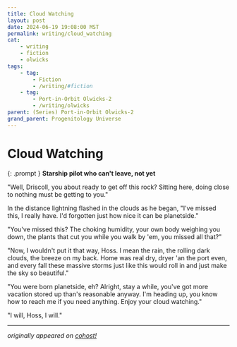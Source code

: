 ```yaml
---
title: Cloud Watching
layout: post
date: 2024-06-19 19:08:00 MST
permalink: writing/cloud_watching
cat: 
    - writing
    - fiction
    - olwicks
tags:
    - tag:
        - Fiction
        - /writing/#fiction
    - tag:
        - Port-in-Orbit Olwicks-2
        - /writing/olwicks
parent: (Series) Port-in-Orbit Olwicks-2
grand_parent: Progenitology Universe
---
```


# Cloud Watching

{: .prompt }
**Starship pilot who can't leave, not yet**

"Well, Driscoll, you about ready to get off this rock? Sitting here, doing close to nothing must be getting to you."

In the distance lightning flashed in the clouds as he began, "I've missed this, I really have. I'd forgotten just how nice it can be planetside."

"You've missed this? The choking humidity, your own body weighing you down, the plants that cut you while you walk by 'em, you missed all that?"

"Now, I wouldn't put it that way, Hoss. I mean the rain, the rolling dark clouds, the breeze on my back. Home was real dry, dryer 'an the port even, and every fall these massive storms just like this would roll in and just make the sky so beautiful."

"You were born planetside, eh? Alright, stay a while, you've got more vacation stored up than's reasonable anyway. I'm heading up, you know how to reach me if you need anything. Enjoy your cloud watching."

"I will, Hoss, I will."

---

*originally appeared on [cohost!](https://cohost.org/Roughly-Enough-Mail/post/6955528-well-driscoll-you)*
